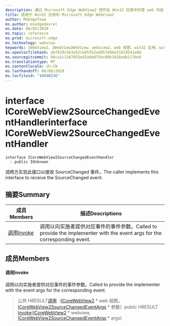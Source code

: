```yaml
---
description: 通过 Microsoft Edge WebView2 控件在 Win32 应用中托管 web 内容
title: 适用于 Win32 应用的 Microsoft Edge WebView2
author: MSEdgeTeam
ms.author: msedgedevrel
ms.date: 06/05/2020
ms.topic: reference
ms.prod: microsoft-edge
ms.technology: webview
keywords: IWebView2、IWebView2WebView、webview2、web 视图、win32 应用、win32、edge、ICoreWebView2、ICoreWebView2Controller、浏览器控件、边缘 html
ms.openlocfilehash: abf819c5b3a52cb45fb2ad057e94e31819541e0d
ms.sourcegitcommit: 8dca1c1367853e45a0a975bc89b1818adb117bd4
ms.translationtype: MT
ms.contentlocale: zh-CN
ms.lasthandoff: 06/08/2020
ms.locfileid: "10698536"
---
```

# <span data-ttu-id="50655-104">interface ICoreWebView2SourceChangedEventHandler</span><span class="sxs-lookup"><span data-stu-id="50655-104">interface ICoreWebView2SourceChangedEventHandler</span></span> 

```
interface ICoreWebView2SourceChangedEventHandler
  : public IUnknown
```

<span data-ttu-id="50655-105">调用方实现此接口以接收 SourceChanged 事件。</span><span class="sxs-lookup"><span data-stu-id="50655-105">The caller implements this interface to receive the SourceChanged event.</span></span>

## <span data-ttu-id="50655-106">摘要</span><span class="sxs-lookup"><span data-stu-id="50655-106">Summary</span></span>

 <span data-ttu-id="50655-107">成员</span><span class="sxs-lookup"><span data-stu-id="50655-107">Members</span></span>                        | <span data-ttu-id="50655-108">描述</span><span class="sxs-lookup"><span data-stu-id="50655-108">Descriptions</span></span>
--------------------------------|---------------------------------------------
[<span data-ttu-id="50655-109">调用</span><span class="sxs-lookup"><span data-stu-id="50655-109">Invoke</span></span>](#invoke) | <span data-ttu-id="50655-110">调用以向实施者提供对应事件的事件参数。</span><span class="sxs-lookup"><span data-stu-id="50655-110">Called to provide the implementer with the event args for the corresponding event.</span></span>

## <span data-ttu-id="50655-111">成员</span><span class="sxs-lookup"><span data-stu-id="50655-111">Members</span></span>

#### <span data-ttu-id="50655-112">调用</span><span class="sxs-lookup"><span data-stu-id="50655-112">Invoke</span></span> 

<span data-ttu-id="50655-113">调用以向实施者提供对应事件的事件参数。</span><span class="sxs-lookup"><span data-stu-id="50655-113">Called to provide the implementer with the event args for the corresponding event.</span></span>

> <span data-ttu-id="50655-114">公共 HRESULT[调用](#invoke)（[ICoreWebView2](icorewebview2.md) \* web 视图， [ICoreWebView2SourceChangedEventArgs](icorewebview2sourcechangedeventargs.md) \* 参数）</span><span class="sxs-lookup"><span data-stu-id="50655-114">public HRESULT [Invoke](#invoke)([ICoreWebView2](icorewebview2.md) \* webview, [ICoreWebView2SourceChangedEventArgs](icorewebview2sourcechangedeventargs.md) \* args)</span></span>


